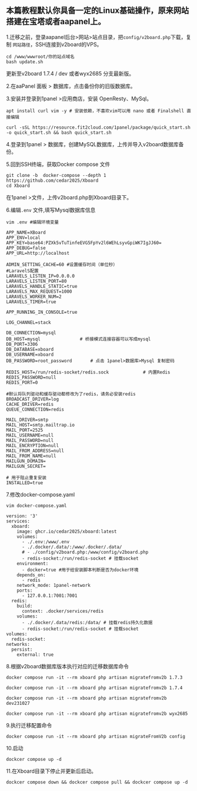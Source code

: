 **本篇教程默认你具备一定的Linux基础操作，原来网站搭建在宝塔或者aapanel上。**
---
1.迁移之前，登录aapanel后台>网站>站点目录，把`config/v2board.php`下载，复制 `网站路径`，SSH连接到v2board的VPS。
```
cd /www/wwwroot/你的站点域名
bash update.sh
```
更新至v2board 1.7.4 / dev 或者wyx2685 分支最新版。

2.在aaPanel 面板 > 数据库，点击备份你的旧版数据库。

3.安装并登录到1panel >应用商店，安装 OpenResty、MySql。
```
apt install curl vim -y # 安装依赖，不喜欢vim可以用 nano 或者 Finalshell 直接编辑
```
```
curl -sSL https://resource.fit2cloud.com/1panel/package/quick_start.sh -o quick_start.sh && bash quick_start.sh
```

4.登录到1panel > 数据库，创建MySQL数据库，上传并导入v2board数据库备份。

5.回到SSH终端，获取Docker compose 文件
```
git clone -b  docker-compose --depth 1 https://github.com/cedar2025/Xboard
cd Xboard
```
在1panel >文件，上传v2board.php到Xboard目录下。

6.编辑`.env` 文件,填写Mysql数据库信息
```
vim .env #编辑环境变量
```
```
APP_NAME=XBoard
APP_ENV=local
APP_KEY=base64:PZXk5vTuTinfeEVG5FpYv2l6WEhLsyvGpiWK7IgJJ60=
APP_DEBUG=false
APP_URL=http://localhost

ADMIN_SETTING_CACHE=60 #设置缓存时间（单位秒）
#LaravelS配置
LARAVELS_LISTEN_IP=0.0.0.0
LARAVELS_LISTEN_PORT=80
LARAVELS_HANDLE_STATIC=true
LARAVELS_MAX_REQUEST=1000
LARAVELS_WORKER_NUM=2
LARAVELS_TIMER=true

APP_RUNNING_IN_CONSOLE=true

LOG_CHANNEL=stack

DB_CONNECTION=mysql
DB_HOST=mysql 				# 桥接模式连接容器可以写成mysql
DB_PORT=3306
DB_DATABASE=xboard
DB_USERNAME=xboard
DB_PASSWORD=root_password 		# 点击 1panel>数据库>Mysql 复制密码

REDIS_HOST=/run/redis-socket/redis.sock 			# 内置Redis 
REDIS_PASSWORD=null 
REDIS_PORT=0

#默认将队列驱动和缓存驱动都修改为了redis，请务必安装redis
BROADCAST_DRIVER=log
CACHE_DRIVER=redis
QUEUE_CONNECTION=redis

MAIL_DRIVER=smtp
MAIL_HOST=smtp.mailtrap.io
MAIL_PORT=2525
MAIL_USERNAME=null
MAIL_PASSWORD=null
MAIL_ENCRYPTION=null
MAIL_FROM_ADDRESS=null
MAIL_FROM_NAME=null
MAILGUN_DOMAIN=
MAILGUN_SECRET=

# 用于阻止重复安装
INSTALLED=true
```

7.修改docker-compose.yaml
```
vim docker-compose.yaml  
```
```
version: '3'
services:
  xboard:
    image: ghcr.io/cedar2025/xboard:latest
    volumes:
      - ./.env:/www/.env
      - ./.docker/.data/:/www/.docker/.data/
      # - ./config/v2board.php:/www/config/v2board.php
      - redis-socket:/run/redis-socket # 挂载socket
    environment:
      - docker=true #用于给安装脚本判断是否为docker环境
    depends_on:
      - redis
    network_mode: 1panel-network
    ports:
      - 127.0.0.1:7001:7001
  redis:
    build: 
      context: .docker/services/redis
    volumes:
      - ./.docker/.data/redis:/data/ # 挂载redis持久化数据
      - redis-socket:/run/redis-socket # 挂载socket
volumes:
  redis-socket:
networks:
  persist:
    external: true
```
8.根据v2board数据库版本执行对应的迁移数据库命令
```
docker compose run -it --rm xboard php artisan migratefromv2b 1.7.3
```
```
docker compose run -it --rm xboard php artisan migratefromv2b 1.7.4
```
```
docker compose run -it --rm xboard php artisan migratefromv2b dev231027
```
```
docker compose run -it --rm xboard php artisan migratefromv2b wyx2685
```
9.执行迁移配置命令
```
docker compose run -it --rm xboard php artisan migrateFromV2b config
```
10.启动
```
dockcer compose up -d
```
11.在Xboard目录下停止并更新后启动。
```
dockcer compose down && dockcer compose pull && dockcer compose up -d 
```
